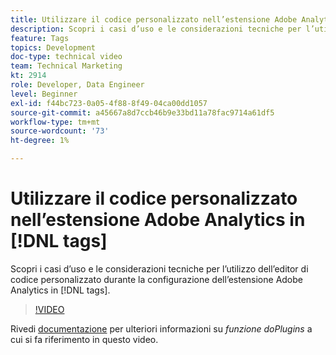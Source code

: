 ```yaml
---
title: Utilizzare il codice personalizzato nell’estensione Adobe Analytics in [!DNL tags]
description: Scopri i casi d’uso e le considerazioni tecniche per l’utilizzo dell’editor di codice personalizzato durante la configurazione dell’estensione Adobe Analytics in [!DNL tags].
feature: Tags
topics: Development
doc-type: technical video
team: Technical Marketing
kt: 2914
role: Developer, Data Engineer
level: Beginner
exl-id: f44bc723-0a05-4f88-8f49-04ca00dd1057
source-git-commit: a45667a8d7ccb46b9e33bd11a78fac9714a61df5
workflow-type: tm+mt
source-wordcount: '73'
ht-degree: 1%

---
```


# Utilizzare il codice personalizzato nell’estensione Adobe Analytics in [!DNL tags]

Scopri i casi d’uso e le considerazioni tecniche per l’utilizzo dell’editor di codice personalizzato durante la configurazione dell’estensione Adobe Analytics in [!DNL tags].

>[!VIDEO](https://video.tv.adobe.com/v/27272/?quality=12&learn=on)

Rivedi [documentazione](https://experienceleague.adobe.com/docs/analytics/implementation/vars/plugins/impl-plugins.html?lang=it) per ulteriori informazioni su <i>funzione doPlugins</i> a cui si fa riferimento in questo video.
